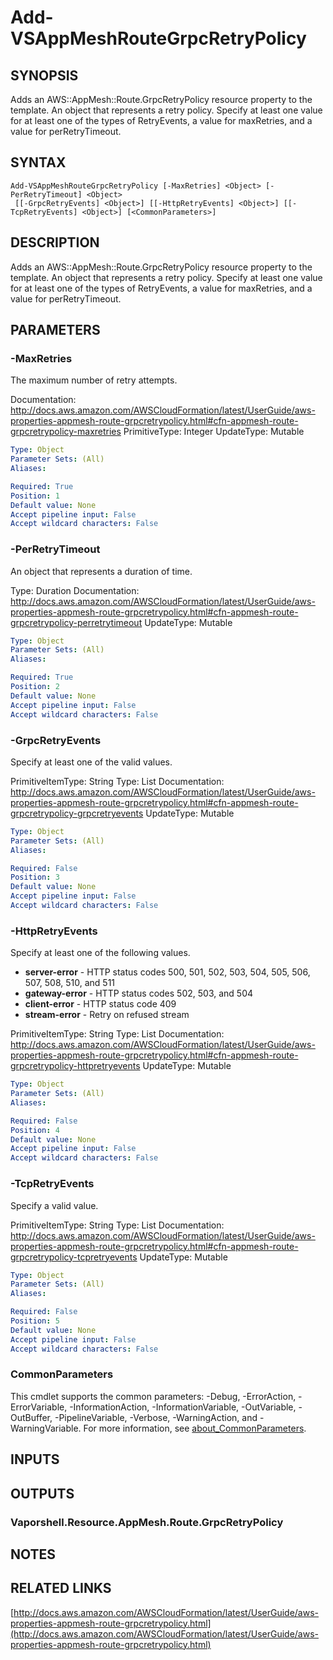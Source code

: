 # Add-VSAppMeshRouteGrpcRetryPolicy

## SYNOPSIS
Adds an AWS::AppMesh::Route.GrpcRetryPolicy resource property to the template.
An object that represents a retry policy.
Specify at least one value for at least one of the types of RetryEvents, a value for maxRetries, and a value for perRetryTimeout.

## SYNTAX

```
Add-VSAppMeshRouteGrpcRetryPolicy [-MaxRetries] <Object> [-PerRetryTimeout] <Object>
 [[-GrpcRetryEvents] <Object>] [[-HttpRetryEvents] <Object>] [[-TcpRetryEvents] <Object>] [<CommonParameters>]
```

## DESCRIPTION
Adds an AWS::AppMesh::Route.GrpcRetryPolicy resource property to the template.
An object that represents a retry policy.
Specify at least one value for at least one of the types of RetryEvents, a value for maxRetries, and a value for perRetryTimeout.

## PARAMETERS

### -MaxRetries
The maximum number of retry attempts.

Documentation: http://docs.aws.amazon.com/AWSCloudFormation/latest/UserGuide/aws-properties-appmesh-route-grpcretrypolicy.html#cfn-appmesh-route-grpcretrypolicy-maxretries
PrimitiveType: Integer
UpdateType: Mutable

```yaml
Type: Object
Parameter Sets: (All)
Aliases:

Required: True
Position: 1
Default value: None
Accept pipeline input: False
Accept wildcard characters: False
```

### -PerRetryTimeout
An object that represents a duration of time.

Type: Duration
Documentation: http://docs.aws.amazon.com/AWSCloudFormation/latest/UserGuide/aws-properties-appmesh-route-grpcretrypolicy.html#cfn-appmesh-route-grpcretrypolicy-perretrytimeout
UpdateType: Mutable

```yaml
Type: Object
Parameter Sets: (All)
Aliases:

Required: True
Position: 2
Default value: None
Accept pipeline input: False
Accept wildcard characters: False
```

### -GrpcRetryEvents
Specify at least one of the valid values.

PrimitiveItemType: String
Type: List
Documentation: http://docs.aws.amazon.com/AWSCloudFormation/latest/UserGuide/aws-properties-appmesh-route-grpcretrypolicy.html#cfn-appmesh-route-grpcretrypolicy-grpcretryevents
UpdateType: Mutable

```yaml
Type: Object
Parameter Sets: (All)
Aliases:

Required: False
Position: 3
Default value: None
Accept pipeline input: False
Accept wildcard characters: False
```

### -HttpRetryEvents
Specify at least one of the following values.
+ **server-error** - HTTP status codes 500, 501, 502, 503, 504, 505, 506, 507, 508, 510, and 511
+ **gateway-error** - HTTP status codes 502, 503, and 504
+ **client-error** - HTTP status code 409
+ **stream-error** - Retry on refused stream

PrimitiveItemType: String
Type: List
Documentation: http://docs.aws.amazon.com/AWSCloudFormation/latest/UserGuide/aws-properties-appmesh-route-grpcretrypolicy.html#cfn-appmesh-route-grpcretrypolicy-httpretryevents
UpdateType: Mutable

```yaml
Type: Object
Parameter Sets: (All)
Aliases:

Required: False
Position: 4
Default value: None
Accept pipeline input: False
Accept wildcard characters: False
```

### -TcpRetryEvents
Specify a valid value.

PrimitiveItemType: String
Type: List
Documentation: http://docs.aws.amazon.com/AWSCloudFormation/latest/UserGuide/aws-properties-appmesh-route-grpcretrypolicy.html#cfn-appmesh-route-grpcretrypolicy-tcpretryevents
UpdateType: Mutable

```yaml
Type: Object
Parameter Sets: (All)
Aliases:

Required: False
Position: 5
Default value: None
Accept pipeline input: False
Accept wildcard characters: False
```

### CommonParameters
This cmdlet supports the common parameters: -Debug, -ErrorAction, -ErrorVariable, -InformationAction, -InformationVariable, -OutVariable, -OutBuffer, -PipelineVariable, -Verbose, -WarningAction, and -WarningVariable. For more information, see [about_CommonParameters](http://go.microsoft.com/fwlink/?LinkID=113216).

## INPUTS

## OUTPUTS

### Vaporshell.Resource.AppMesh.Route.GrpcRetryPolicy
## NOTES

## RELATED LINKS

[http://docs.aws.amazon.com/AWSCloudFormation/latest/UserGuide/aws-properties-appmesh-route-grpcretrypolicy.html](http://docs.aws.amazon.com/AWSCloudFormation/latest/UserGuide/aws-properties-appmesh-route-grpcretrypolicy.html)

